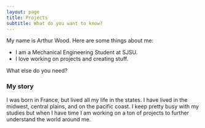 ```yaml
---
layout: page
title: Projects
subtitle: What do you want to know?
---
```


My name is Arthur Wood. Here are some things about me:

- I am a Mechanical Engineering Student at SJSU.
- I love working on projects and creating stuff.

What else do you need?

### My story

I was born in France, but lived all my life in the states. I have lived in the midwest, central plains, and on the pacific coast. I keep pretty busy with my studies but when I have time I am working on a ton of projects to further understand the world around me.
